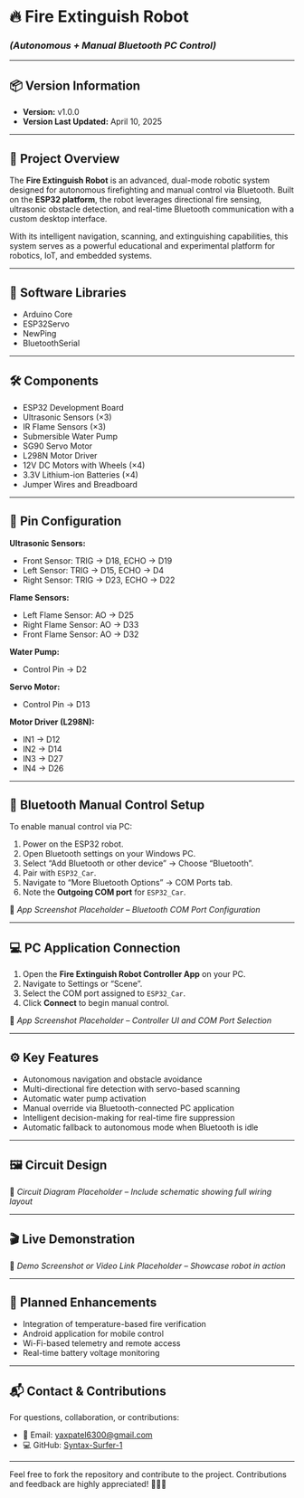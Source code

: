 # 🔥 **Fire Extinguish Robot**  
### *(Autonomous + Manual Bluetooth PC Control)*  

---

## 📦 Version Information  
- **Version:** v1.0.0  
- **Version Last Updated:** April 10, 2025  
---

## 🧠 Project Overview  

The **Fire Extinguish Robot** is an advanced, dual-mode robotic system designed for autonomous firefighting and manual control via Bluetooth. Built on the **ESP32 platform**, the robot leverages directional fire sensing, ultrasonic obstacle detection, and real-time Bluetooth communication with a custom desktop interface. 

With its intelligent navigation, scanning, and extinguishing capabilities, this system serves as a powerful educational and experimental platform for robotics, IoT, and embedded systems.

---

## 🧰 Software Libraries  

- Arduino Core  
- ESP32Servo  
- NewPing  
- BluetoothSerial  

---

## 🛠️ Components  

- ESP32 Development Board  
- Ultrasonic Sensors (×3)  
- IR Flame Sensors (×3)  
- Submersible Water Pump  
- SG90 Servo Motor  
- L298N Motor Driver  
- 12V DC Motors with Wheels (×4)  
- 3.3V Lithium-ion Batteries (×4)  
- Jumper Wires and Breadboard  

---

## 📌 Pin Configuration  

**Ultrasonic Sensors:**  
- Front Sensor: TRIG → D18, ECHO → D19  
- Left Sensor: TRIG → D15, ECHO → D4  
- Right Sensor: TRIG → D23, ECHO → D22  

**Flame Sensors:**  
- Left Flame Sensor:  AO → D25  
- Right Flame Sensor: AO → D33  
- Front Flame Sensor: AO → D32  

**Water Pump:**  
- Control Pin → D2  

**Servo Motor:**  
- Control Pin → D13  

**Motor Driver (L298N):**  
- IN1 → D12  
- IN2 → D14  
- IN3 → D27  
- IN4 → D26  

---

## 🔧 Bluetooth Manual Control Setup  

To enable manual control via PC:  

1. Power on the ESP32 robot.  
2. Open Bluetooth settings on your Windows PC.  
3. Select “Add Bluetooth or other device” → Choose “Bluetooth”.  
4. Pair with `ESP32_Car`.  
5. Navigate to “More Bluetooth Options” → COM Ports tab.  
6. Note the **Outgoing COM port** for `ESP32_Car`.

📸 *App Screenshot Placeholder – Bluetooth COM Port Configuration*

---

## 💻 PC Application Connection  

1. Open the **Fire Extinguish Robot Controller App** on your PC.  
2. Navigate to Settings or “Scene”.  
3. Select the COM port assigned to `ESP32_Car`.  
4. Click **Connect** to begin manual control.

📸 *App Screenshot Placeholder – Controller UI and COM Port Selection*

---

## ⚙️ Key Features  

- Autonomous navigation and obstacle avoidance  
- Multi-directional fire detection with servo-based scanning  
- Automatic water pump activation  
- Manual override via Bluetooth-connected PC application  
- Intelligent decision-making for real-time fire suppression  
- Automatic fallback to autonomous mode when Bluetooth is idle  

---

## 🖼️ Circuit Design  

📸 *Circuit Diagram Placeholder – Include schematic showing full wiring layout*

---

## 🎬 Live Demonstration  

📸 *Demo Screenshot or Video Link Placeholder – Showcase robot in action*

---

## 🚀 Planned Enhancements  

- Integration of temperature-based fire verification  
- Android application for mobile control  
- Wi-Fi-based telemetry and remote access  
- Real-time battery voltage monitoring  

---

## 📬 Contact & Contributions  

For questions, collaboration, or contributions:  
- 📧 Email: [yaxpatel6300@gmail.com](mailto:yaxpatel6300@gmail.com)  
- 💻 GitHub: [Syntax-Surfer-1](https://github.com/Syntax-Surfer-1)

---

Feel free to fork the repository and contribute to the project. Contributions and feedback are highly appreciated! 🌟🌟🌟
